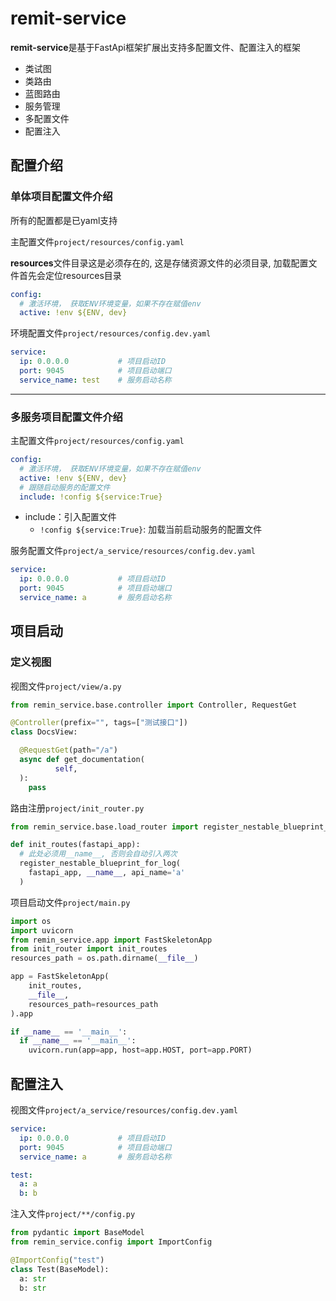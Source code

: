 # remit-service
**remit-service**是基于FastApi框架扩展出支持多配置文件、配置注入的框架

- 类试图
- 类路由
- 蓝图路由
- 服务管理
- 多配置文件
- 配置注入

## 配置介绍

### 单体项目配置文件介绍

所有的配置都是已yaml支持

主配置文件`project/resources/config.yaml`

**resources**文件目录这是必须存在的, 这是存储资源文件的必须目录, 加载配置文件首先会定位resources目录

```yaml
config:
  # 激活环境， 获取ENV环境变量，如果不存在赋值env
  active: !env ${ENV, dev}
```

环境配置文件`project/resources/config.dev.yaml`
```yaml
service:
  ip: 0.0.0.0           # 项目启动ID
  port: 9045            # 项目启动端口
  service_name: test    # 服务启动名称
```

----
### 多服务项目配置文件介绍

主配置文件`project/resources/config.yaml`
```yaml
config:
  # 激活环境， 获取ENV环境变量，如果不存在赋值env
  active: !env ${ENV, dev}
  # 跟随启动服务的配置文件
  include: !config ${service:True}
```
- include：引入配置文件
  - `!config ${service:True}`: 加载当前启动服务的配置文件

服务配置文件`project/a_service/resources/config.dev.yaml`
```yaml
service:
  ip: 0.0.0.0           # 项目启动ID
  port: 9045            # 项目启动端口
  service_name: a       # 服务启动名称
```

## 项目启动

### 定义视图
视图文件`project/view/a.py`
```python
from remin_service.base.controller import Controller, RequestGet

@Controller(prefix="", tags=["测试接口"])
class DocsView:

  @RequestGet(path="/a")
  async def get_documentation(
          self,
  ):
    pass
```

路由注册`project/init_router.py`
```python
from remin_service.base.load_router import register_nestable_blueprint_for_log

def init_routes(fastapi_app):
  # 此处必须用__name__, 否则会自动引入两次
  register_nestable_blueprint_for_log(
    fastapi_app, __name__, api_name='a'
  )
```

项目启动文件`project/main.py`
```python
import os
import uvicorn
from remin_service.app import FastSkeletonApp
from init_router import init_routes
resources_path = os.path.dirname(__file__)

app = FastSkeletonApp(
    init_routes,
    __file__,
    resources_path=resources_path
).app

if __name__ == '__main__':
  if __name__ == '__main__':
    uvicorn.run(app=app, host=app.HOST, port=app.PORT)

```


## 配置注入
视图文件`project/a_service/resources/config.dev.yaml`
```yaml
service:
  ip: 0.0.0.0           # 项目启动ID
  port: 9045            # 项目启动端口
  service_name: a       # 服务启动名称

test:
  a: a
  b: b
```

注入文件`project/**/config.py`
```Python
from pydantic import BaseModel
from remin_service.config import ImportConfig

@ImportConfig("test")
class Test(BaseModel):
  a: str
  b: str
```
  